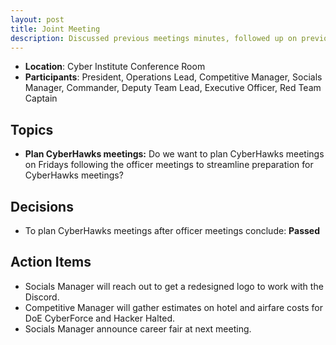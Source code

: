 ```yaml
---
layout: post
title: Joint Meeting
description: Discussed previous meetings minutes, followed up on previous action items, and planning CyberHawks meetings in advance.
---
```


* **Location**: Cyber Institute Conference Room
* **Participants**: President, Operations Lead, Competitive Manager, Socials Manager, Commander, Deputy Team Lead, Executive Officer, Red Team Captain

## Topics
* **Plan CyberHawks meetings:** Do we want to plan CyberHawks meetings on Fridays following the officer meetings to streamline preparation for CyberHawks meetings?

## Decisions
- To plan CyberHawks meetings after officer meetings conclude: **Passed**

## Action Items
- Socials Manager will reach out to get a redesigned logo to work with the Discord.
- Competitive Manager will gather estimates on hotel and airfare costs for DoE CyberForce and Hacker Halted.
- Socials Manager announce career fair at next meeting.

